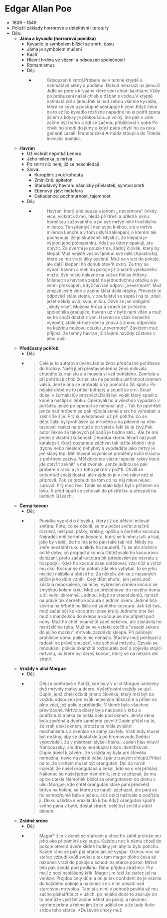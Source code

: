 # Edgar Allan Poe

-   1809 - 1849
-   Položil základy horrorové a detektivní literatury
-   Díla:
    -   **Jáma a kyvadlo (horrorová povídka)**
        -   Kyvadlo je symbolem blížící se smrti, času
        -   Jáma je symbolem mučení
        -   Kacíř
        -   Hlavní hrdina ve vězení a odsouzen společností
        -   Romantismus
        -   Děj:
            -   > Odsouzen k smrti.Probere se v temné kryptě a nahmátává stěny a podlahu. Dokud nenarazí na jámu.O Jídlo se pere s krysami které sem chodí šachtami.Vždy po probuzení našel chléb a džbán s vodou.V kryptě nahmatá zdi a jámu.Pak si nad sebou všimne kyvadla, které se kýve a postupně sestupuje k zemi.Když čeká na to až ho kyvadlo rozřízne napadne ho si potřít ppota jídlem a kdysy je překoušou.Je volný, ale pak v cele začne být horko a zdi se začnou přibližovat k sobě.Po chvíli ho shodí do jámy a když padá chytil ho za ruku generál Lasall. Francouzská Armáda stoupila do Toleda. Inkvizici dostala.
    -   **Havran**
        -   Už víckrát nepotká Lenoru
        -   Jeho milenka je mrtvá
        -   Po smrti nic není, již se neschledají
        -   Slova:
            -   Kuropění: zvuk kohouta
            -   Zminičně: epiteton
            -   Starodávný havran: básnický přívlastek, symbol smrti
            -   Ebenový zjev: metafora
            -   Dekadence: pochmurnost, tajemnost,
        -   Děj:
            -   > Havran, který umí pouze a jenom „ nevermore“ (nikdy více; víckrát už ne), hledá přístřeší a přiletí k oknu horečkou sužovaného a po své mrtvé milé truchlícího milence. Ten přemýšlí nad svou knihou, sní o mrtvé milence Lenoře a v tom uslyší zaklepání, o kterém ale pochybuje, že je skutečné. Myslí si, že klepání je výplod jeho polospánku. Když se údery opakují, jde otevřít. Za dveřmi je pouze tma, žádný člověk, který by klepal. Muž nejistě vysloví jméno své milé (Apostrofa), které se mu vrací díky ozvěně. Muž se vrací do pokoje, ale další klepání ho donutí otevřít okno. Ze tmy se vynoří havran a vletí do pokoje již značně vylekaného muže. Své místo nalezne na sošce Pallas Athény. Milenec se havrana zeptá na jednoduchou otázku a je velmi překvapen, když havran odpoví „nevermore“. Muž znejistí ještě více a začne klást další otázky. Přestože je odpověď stále stejná, v zoufalství se zeptá i na to, zdali ještě někdy uvidí svou milou. Ozve se jen obligátní „nikdy více“. Mužova hrůza a strach ze zvířecího společníka gradujíce, havran už v bytě není vítán a muž se ho snaží dostat z ven. Havran se však nenechá vyhostit, stále strnule sedí a znovu a znovu odpovídá na každou mužovu otázku „nevermore“. Závěrem muž přijímá, že temný havran již zřejmě navždy zůstane v jeho duši.
    -   **Předčasný pohřeb**
        -   Děj:
        -   > Celé je to autorova úvahaJedna žena předčasně pohřbena do hrobky. Naěli ji při přestavběJedna žena milovala chudého žurnalistu ale musela si vzít bohátého. Zemřela a při pohřbu jí chtěl žurnalista na památku ustřihnout pramen valsů. Jenže ona se probrala on jí pomohl a žili spolu. Po nějaké době na to přišel bohtatý a soudil se o ni. Soud došel v žurnalistův prospěch.Další byl voják který spadl z koně a naštípl si lebku. Operovali ho a všechno vypadalo v pořádku jenže po operaci se nehybal atd... Tak ho ppohřbili jenže nad hrobem se pak hýbala země a tak ho vyhrabali a zjistili že žije. Prý si uvědomoval už při pohřbu co se děje.Další byl prohlášen za mrtvého a na pitevně na něm testovali reakci na proud a on vstal a řekl že je živý.Pak autor řekne že takových případů je hodne atd... Ale že má jeden z vlastní zkušenosti.Choroba kterou lékaři nazývali katalepsií. Když dostanete záchvat tak ležíte klidně i dny (týdny nebo měsíce) nehybný a vypdadáte jako mrtvý je jen slabý tep. Měl hlavně psychické problémy kvůli strachu z pohřbení zaživa. Měl dokonce vlastní special rakev která jde otevřít zevnitř a má zvonek. Jenže jednou se pak probere v rakvi a je z toho pěkně v prd\*li. Chvíli se odtamtud snaží dostat, ale nejde to je v jiné rakvi než si připravil. Pak se probudí po tom co na něj mluví nějací surovci. Prý moc řve. Tohle se stalo když byl s přítelem na lovu. A před bpuří se schovali do přístřešku a přespali na lodních lůžkách.
    -   **Černý kocour**
        -   Děj:
        -   > Povídka vypráví o člověku, který již od dětství miloval zvířata. Poté, co se oženil, se mu počet zvířat značně rozrostl, měl psa, ptáky, králíky, opičku a černého kocoura. Nejraději měl černého kocoura, který se k němu tulil a lísal, jako by věděl, že ho má jeho pán také tak rád. Nikdy na zvíře nevztáhl ruku a nikdy ho neudeřil. To se ale změnilo od té doby, co propadl alkoholu.Obtěžovalo ho kocourovo dolézání, proto začal kocoura bít (především po návratu z hospody). Když ho kocour zase obtěžoval, vzal nůž a vyřízl mu oko. Kocour se mu potom zdaleka vyhýbal, to se jeho majiteli nelíbilo a oběsil ho. Za několik dní se z nejasných příčin jeho dům vznítil. Celý dům shořel, jen jedna zeď zůstala neporušena, na ní byl vykreslen ohněm kocour se smyčkou kolem krku. Muž se přestěhoval do nového domu a žil velmi skromně. Jednou, když se vracel domů, narazil na právě tak černého kocoura s jedním okem. Jedině bílá skvrna na hřbetě ho lišila od zabitého kocoura. Jak šel čas, muž začal být ke kocourovi zase krutý.Jednoho dne šel muž s manželkou do sklepa a kocour se mu připletl pod nohy. Muž ho chtěl okamžitě zabít sekerou, ale zastavila ho manželčina ruka. Muž se ve vzteku otočil a "zasekl sekeru do jejího mozku", mrtvolu zazdil do sklepa. Při policejní prohlídce domu policie nic nenašla. Šťastný muž poklepal z radosti na právě onu zeď, kde schoval mrtvolu. Ozvalo se mňoukání, policie okamžitě rozbourala zeď a objevila stojící mrtvolu, na které byl černý kocour, který se na několik dní ztratil.
    -   **Vraždy v ulici Morgue**
        -   Děj:
        -   > Děj se odehrává v Paříži, kde byly v ulici Morgue nalezeny dvě mrtvoly matky a dcery. Vyšetřování vraždy se ujal Dupin, jenž chtěl očistit jméno člověka, který měl být za vraždu odsouzen jen kvůli nejasným důkazům a přišel na plno věcí, jež policie přehlédla: V domě bylo všechno převrácené. Mrtvola dcery byla nacpaná v krbu a podříznutá matka se našla dole pod oknem. Jenže okna byla zavřená a dveře zamčené zevnitř.Dupin přišel na to, že vrah utekl oknem, protože ta měla zvláštní mechanismus a okenice se samy zavřely. Vrah tedy musel být mrštný, aby se dostal dolů po hromosvodu.Svědci vypověděli, že v místnosti slyšeli hádku. Jeden hlas mluvil francouzsky, ale druhý nedokázal nikdo identifikovat. Dupin došel k závěru, že vražda by byla pro člověka nemožná, navíc na místě našel i pár zrzavých chlupů.Přišel na to, že vrahem musel být orangutan. Dal do novin inzerát, že našel orangutana a čekal, kdo se o něj přihlásí. Nakonec se našel jeden námořník, jenž se přiznal, že mu opice utekla.Námořník běžel za orangutanem do domu v ulici Morgue, kde chtěl orangutan staré paní předvést břitvu na holení, se kterou se naučil zacházet, ale paní se ho samozřejmě bála a ječela, což opici naštvalo a podřízla ji. Dívku uškrtila a vrazila do krbu.Když orangutan spatřil svého pána v bytě, dostal strach, celý byt zničil a utekl oknem.
    -   **Zrádné srdce**
        -   Děj:
        -   > Magor* žije v domě se starcem a chce ho zabít protože mu jeho oko připomíná oko supa. Každou noc k němu chodí do pokoje otevírá dveře klidně hodiny jen aby to bylo potichu. Každé ráno se pak ptá starce jak se vyspal. Osmou noc se stařec vzbudí kvůli zvuku a tak tam magor dloho čeká až nakonec vrazí do pokoje a schodí na starce postel. Mrtvé telo pak zandá pod podlahu. Ráno přijdou strážníci. Prý mají z noci nahlášený křik. Magor jim řekl že stařec jel na venkov. Projdou celý dům a on je tak confident že je vezme do každého pokoje a nakonec se s nimi posadí nad starcovou mrtvolou. Tam si s nimi v pohodě povídá až mu začne pískat/tlouct v uších. po nějaké době to zesiluje on to nemůže vydržet začne běhat po pokoji a nakonec vytrhne prkna a řekne jim že to udělal on a že tady tluče srdce toho starce. *Duševně chorý muž
